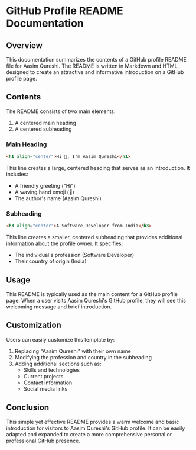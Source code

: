 
# GitHub Profile README Documentation

## Overview

This documentation summarizes the contents of a GitHub profile README file for Aasim Qureshi. The README is written in Markdown and HTML, designed to create an attractive and informative introduction on a GitHub profile page.

## Contents

The README consists of two main elements:

1. A centered main heading
2. A centered subheading

### Main Heading

```html
<h1 align="center">Hi 👋, I'm Aasim Qureshi</h1>
```

This line creates a large, centered heading that serves as an introduction. It includes:
- A friendly greeting ("Hi")
- A waving hand emoji (👋)
- The author's name (Aasim Qureshi)

### Subheading

```html
<h3 align="center">A Software Developer from India</h3>
```

This line creates a smaller, centered subheading that provides additional information about the profile owner. It specifies:
- The individual's profession (Software Developer)
- Their country of origin (India)

## Usage

This README is typically used as the main content for a GitHub profile page. When a user visits Aasim Qureshi's GitHub profile, they will see this welcoming message and brief introduction.

## Customization

Users can easily customize this template by:
1. Replacing "Aasim Qureshi" with their own name
2. Modifying the profession and country in the subheading
3. Adding additional sections such as:
   - Skills and technologies
   - Current projects
   - Contact information
   - Social media links

## Conclusion

This simple yet effective README provides a warm welcome and basic introduction for visitors to Aasim Qureshi's GitHub profile. It can be easily adapted and expanded to create a more comprehensive personal or professional GitHub presence.
